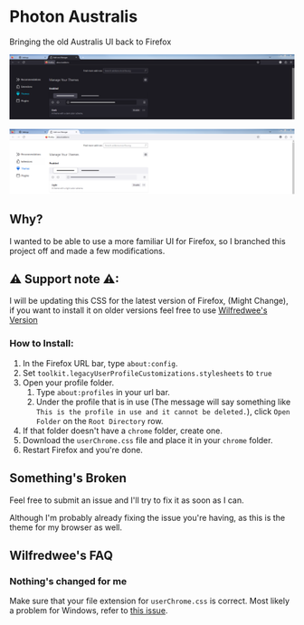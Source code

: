# Photon Australis
Bringing the old Australis UI back to Firefox

![alt text](assets/images/Dark.png "Dark Mode")

![alt text](assets/images/Light.png "Light Mode")

## Why?
I wanted to be able to use a more familiar UI for Firefox, so I branched this project off and made a few modifications.

## ⚠ Support note ⚠:
I will be updating this CSS for the latest version of Firefox, (Might Change), if you want to install it on older versions feel free to use [Wilfredwee's Version](https://github.com/wilfredwee/photon-australis)

### How to Install:
1. In the Firefox URL bar, type `about:config`.
1. Set `toolkit.legacyUserProfileCustomizations.stylesheets` to `true`
1. Open your profile folder.
    1. Type `about:profiles` in your url bar.
    1. Under the profile that is in use (The message will say something like `This is the profile in use and it cannot be deleted.`), click `Open Folder` on the `Root Directory` row.
1. If that folder doesn't have a `chrome` folder, create one.
1. Download the `userChrome.css` file and place it in your `chrome` folder.
1. Restart Firefox and you're done.

## Something's Broken
Feel free to submit an issue and I'll try to fix it as soon as I can.

Although I'm probably already fixing the issue you're having, as this is the theme for my browser as well.

## Wilfredwee's FAQ 
### Nothing's changed for me
Make sure that your file extension for `userChrome.css` is correct. Most likely a problem for Windows, refer to [this issue](https://github.com/wilfredwee/photon-australis/issues/104).
